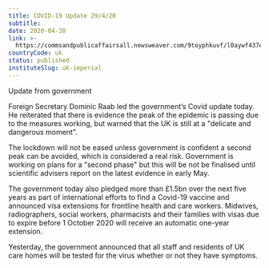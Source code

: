 ```yaml
---
title: COVID-19 Update 29/4/20
subtitle: 
date: 2020-04-30
link: >-
  https://commsandpublicaffairsall.newsweaver.com/9toyphkuvf/l0aywf437e4
countryCode: uk
status: published
instituteSlug: uk-imperial
---
```

Update from government

Foreign Secretary Dominic Raab led the government’s Covid update today. He reiterated that there is evidence the peak of the epidemic is passing due to the measures working, but warned that the UK is still at a "delicate and dangerous moment".

The lockdown will not be eased unless government is confident a second peak can be avoided, which is considered a real risk. Government is working on plans for a "second phase" but this will be not be finalised until scientific advisers report on the latest evidence in early May.

The government today also pledged more than £1.5bn over the next five years as part of international efforts to find a Covid-19 vaccine and announced visa extensions for frontline health and care workers. Midwives, radiographers, social workers, pharmacists and their families with visas due to expire before 1 October 2020 will receive an automatic one-year extension.

Yesterday, the government announced that all staff and residents of UK care homes will be tested for the virus whether or not they have symptoms.